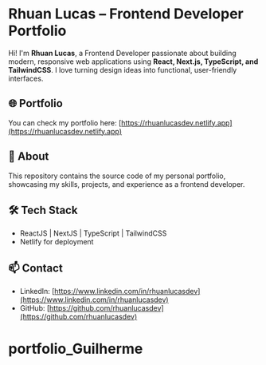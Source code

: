 # Rhuan Lucas – Frontend Developer Portfolio

Hi! I'm **Rhuan Lucas**, a Frontend Developer passionate about building modern, responsive web applications using **React, Next.js, TypeScript, and TailwindCSS**. I love turning design ideas into functional, user-friendly interfaces.

## 🌐 Portfolio
You can check my portfolio here: [https://rhuanlucasdev.netlify.app](https://rhuanlucasdev.netlify.app)

## 🚀 About
This repository contains the source code of my personal portfolio, showcasing my skills, projects, and experience as a frontend developer.

## 🛠 Tech Stack
- ReactJS | NextJS | TypeScript | TailwindCSS
- Netlify for deployment

## 📫 Contact
- LinkedIn: [https://www.linkedin.com/in/rhuanlucasdev](https://www.linkedin.com/in/rhuanlucasdev)  
- GitHub: [https://github.com/rhuanlucasdev](https://github.com/rhuanlucasdev)
# portfolio_Guilherme
